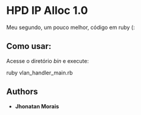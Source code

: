 # HPD IP Alloc 1.0

Meu segundo, um pouco melhor, código em ruby (:

## Como usar:

Acesse o diretório *bin* e execute:

ruby vlan_handler_main.rb

## Authors

* **Jhonatan Morais** 

